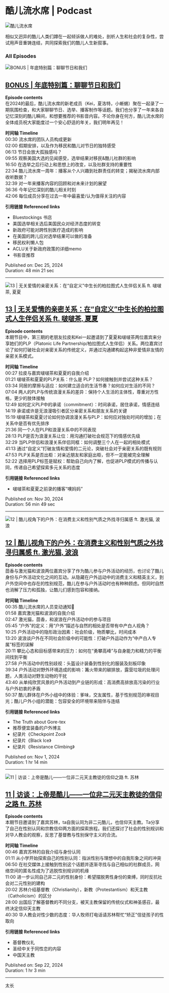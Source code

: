 # 酷儿流水席 | Podcast

![酷儿流水席](https://i.scdn.co/image/ab67656300005f1f260cd93a36b6648667f0a558)

相似又迥异的酷儿人类们蹲在一起倾诉做人的难处，剖析人生和社会的复杂性，尝试用声音重铸连结，共同探索我们的酷儿人生新叙事。

### All Episodes

![BONUS | 年底特别篇：聊聊节日和我们](https://i.scdn.co/image/ab6765630000f68d2fad5c5a4263081490fd5712)

## [BONUS | 年底特别篇：聊聊节日和我们](https://episode/318e0KTbneCP7QcecypJXR)

**Episode contents**  
在2024的最后，酷儿流水席的新老成员（Kei，夏洛特，小蜥蜴）聚在一起录了一期氛围检查，和大家聊聊节日、选举、播客制作等话题。我们也分享了一年来各自记忆深刻的酷儿瞬间，和想要推荐的书影音内容。不论你身在何方，酷儿流水席的全体成员祝大家能度过一个安心舒适的年关，我们明年再见！

**时间轴 Timeline**  
00:30 流水席的团队人员构成更新  
02:00 假期安排，以及作为移民和酷儿对节日的独特感受  
06:13 节日会放大孤独感吗？  
09:55 观察美国大选的见闻感受，选举结果对移民&酷儿社群的影响  
16:50 在选举之后行动上和思想上的改变，以及社群支持的重要性  
22:34 酷儿流水席一周年：播客从个人兴趣到社群责任的转变；揭秘流水席内部收听数据？  
32:39 对一年来播客内容的回顾和对未来计划的展望  
36:36 今年记忆深刻的酷儿相关时刻  
42:06 每位成员分享在过去一年中最喜爱/认为值得关注的内容  

**引用链接 Referenced links**  
- Bluestockings 书店  
- 美国选举相关选后美国民众对经济态度的转变  
- 新政府可能对跨性别医疗造成的影响  
- 在美国的跨儿应对选举结果可以做的准备  
- 移民权利懒人包  
- ACLU关于新政府政策的详细memo  
- 书影音推荐  

Published on: Dec 25, 2024  
Duration: 48 min 21 sec  

---

![13 | 无关爱情的亲密关系：在“自定义”中生长的柏拉图式人生伴侣关系 ft. 啵啵茶, 夏夏](https://i.scdn.co/image/ab6765630000f68d751b5bb09a931e2aa61eca43)

## [13 | 无关爱情的亲密关系：在“自定义”中生长的柏拉图式人生伴侣关系 ft. 啵啵茶, 夏夏](https://episode/6SUgR2cvYvpiIRJHMYDZEE)

**Episode contents**  
本期节目中，第三期的老朋友拉皮和Kei一起邀请到了夏夏和啵啵茶两位嘉宾来分享她们的PLP（Platonic Life Partnership/柏拉图式人生伴侣）关系。两位嘉宾讨论了如何打破社会对亲密关系的传统定义，并通过沟通建构起这种非爱情非友情的亲密关系模式。

**时间轴 Timeline**  
00:27 拉皮与嘉宾啵啵茶和夏夏的自我介绍  
01:21 啵啵茶和夏夏的PLP关系：什么是 PLP？如何接触到并尝试这种关系？  
03:34 同居的摩擦与适应：如何建立适合的生活节奏？如何应对生活的不同？  
07:04 两人的PLP与传统浪漫关系的差异：保持个人生活的主体性，尊重对方性格，更少的肢体接触  
12:49 如何定义PLP中的承诺（commitment）：时间承诺，居住承诺，情感连结  
14:19 承诺或许是无浪漫吸引者区分亲密关系和朋友关系的关键  
15:19 啵啵茶和夏夏讨论如何协调浪漫关系与PLP：如何应对独处时间的增加；在关系中是否有优先排序  
21:36 同一个人在PLP和浪漫关系中的不同表现  
28:13 PLP是否为浪漫关系让位：用沟通打破社会规范下的情感优先级  
32:29 当PLP伴侣和浪漫关系伴侣同框：如何调整三个人在一起的相处模式  
41:13 通过“自定义”打破友情和爱情的二元论，突破社会对于亲密关系的既有规则  
47:53 PLP关系是否出柜：对亲近朋友和家庭出柜，但不一定能被完全理解  
52:22 选择用PLP标签是赋权：帮助自己向内了解，也促进PLP模式的传播与认同，传递自己希望探索多元关系的态度  

**引用链接 Referenced links**  
- 啵啵茶和夏夏之前录的播客“噢妈妈”  

Published on: Nov 30, 2024  
Duration: 56 min 49 sec  

---

![12 | 酷儿视角下的户外：在消费主义和性别气质之外找寻归属感 ft. 激光猫, 波浪](https://i.scdn.co/image/ab6765630000f68d2d9a0c78c1ce240f872d439e)

## [12 | 酷儿视角下的户外：在消费主义和性别气质之外找寻归属感 ft. 激光猫, 波浪](https://episode/4QwaIdCUkgelQgkIu7phbI)

**Episode contents**  
茴香与激光猫和波浪两位嘉宾分享了作为酷儿参与户外活动的经历，也讨论了酷儿身份与户外活动文化之间的互动。从隐藏在户外运动中的消费主义和精英主义，到户外空间中也存在的性别规范，酷儿在参与户外活动时也有种种顾虑。但同时自然也消解了压力和孤独，让酷儿们感到包容和接纳。

**时间轴 Timeline**  
00:35 酷儿流水席的人员变动通知📢  
01:58 嘉宾激光猫和波浪的自我介绍  
02:47 激光猫，茴香，和波浪在户外活动中的参与项目  
05:45 “户外”的定义：用“户外”描述与自然的相处是否带有中产白人视角？  
10:25 户外活动中的隐形政治因素：社会阶级，物质攀比，时间成本  
13:20 波浪谈户外在不同社会阶级中的可能性：打破户外运动作为“中产白人专属”标签的误解  
20:11 攀比心态和目标感带来的压力：如何在“勇攀高峰”与自身能力和精力的平衡间找到平衡  
27:58 户外活动中的性别歧视：头盔设计装备到性别化的服装及刻板印象  
39:34 户外活动对野外环境造成的影响：篝火带来的碳排放，露营垃圾的处理问题，人类活动对野生动物的干扰  
43:40 从单纯欣赏风景的户外活动到产业链的形成：高消费高排放高污染的行业与户外初衷的矛盾  
50:37 酷儿群体在户外小组中的体验：爹味，交友属性，基于性别规范的审视目光；酷儿户外小组的潜能：包容安全的环境带来陪伴与连结  

**引用链接 Referenced links**  
- The Truth about Gore-tex  
- 推荐便宜装备的户外博主  
- 纪录片《Checkpoint Zoo》  
- 纪录片《Black Ice》  
- 纪录片《Resistance Climbing》  

Published on: Nov 1, 2024  
Duration: 1 hr 14 min  

---

![11 | 访谈：上帝是酷儿——一位非二元天主教徒的信仰之路 ft. 苏林](https://i.scdn.co/image/ab6765630000f68db6f07c1242e98348e5519558)

## [11 | 访谈：上帝是酷儿——一位非二元天主教徒的信仰之路 ft. 苏林](https://episode/0eI9HBX6akBbcGizNpqosM)

**Episode contents**  
本期节目邀请到了嘉宾苏林，ta自我认同为非二元酷儿，也信仰天主教。Ta分享了自己在性别认同和宗教信仰两方面的探索旅程。我们还探讨了社会的性别规训和对华人教会的观察，反思了基督教与性别保守主义的合流。

**时间轴 Timeline**  
00:46 嘉宾苏林的自我介绍与身份认同  
01:11 从小学开始探索自己的性别认同：指派性别与理想中的自我形象之间的冲突  
06:50 在社交媒体上接触到性别这个话题并逐渐寻找与自己相似的社群成员，网络空间的匿名性成为了逃脱性别规训的机缘  
11:00 进一步认同自己非二元的性别身份：希望摆脱男性身份的束缚，同时反抗社会对二元性别的建构  
20:02 苏林介绍基督教（Christianity），新教（Protestantism）和天主教（Catholicism）的区分  
28:00 出国后了解基督教的不同分支，被天主教保留的传统仪式和神圣感召，最终决定信仰天主教  
40:30 华人教会对性少数的态度：华人牧师打电话请苏林帮忙“矫正”信徒孩子的性取向  

**引用链接 Referenced links**  
- 基督教仪礼  
- 圣经中关于同性恋的内容  
- 中国天主教  

Published on: Sep 22, 2024  
Duration: 1 hr 3 min  

---

太长